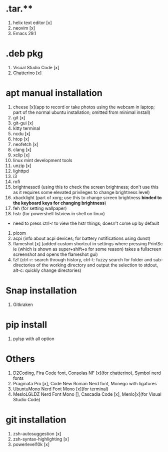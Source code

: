 # .tar.** 
1. helix text editor [x]
2. neovim [x]
3. Emacs 29.1

# .deb pkg
1. Visual Studio Code [x]
1. Chatterino [x]

# apt manual installation
1. cheese [x](app to record or take photos using the webcam in laptop; part of the normal ubuntu installation; omitted from minimal install)
1. git [x]
1. git-gui [x]
1. kitty terminal
1. ncdu [x]
1. htop [x]
1. neofetch [x]
1. clang [x]
1. xclip [x]
1. linux mint development tools
1. unzip [x]
1. lighttpd
1. i3
1. rofi
1. brightnessctl (using this to check the screen brightness; don't use this as it requires some elevated privileges to change brightness level)
1. xbacklight (part of xorg; use this to change screen brightness **binded to the keyboard keys for changing brightness**) 
1. feh (for setting wallpaper)
1. hstr (for powershell listview in shell on linux)
  - need to press ctrl-r to view the hstr things; doesn't come up by default
1. picom
1. acpi (info about acpi devices; for battery notifications using dunst)
1. flameshot [x] (added custom shortcut in settings where pressing PrintSc ie (which is shown as super+shift+s for some reason) takes a fullscreen screenshot and opens the flameshot gui)
1. fzf (ctrl-r: search through history, ctrl-t: fuzzy search for folder and sub-directories of the working directory and output the selection to stdout, alt-c: quickly change directories)

# Snap installation
1. Gitkraken

# pip install
1. pylsp with all option

# Others
1. D2Coding, Fira Code font, Consolas NF [x](for chatterino), Symbol nerd fonts
1. Pragmata Pro [x], Code New Roman Nerd font, Monego with ligatures
1. UbuntuMono Nerd Font Mono [x](for terminal)
1. MesloLGLDZ Nerd Font Mono [], Cascadia Code [x], Menlo[x](for Visual Studio Code)

# git installation
1. zsh-autosuggestion [x]
1. zsh-syntax-highlighting [x]
1. powerlevel10k [x]
